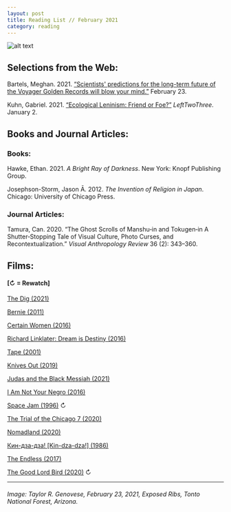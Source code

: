 ```yaml
---
layout: post
title: Reading List // February 2021
category: reading
---
```


![alt text](https://trgenovese.github.io/blog/images/feb21reading.jpg)

## Selections from the Web:
Bartels, Meghan. 2021. [“Scientists' predictions for the long-term future of the Voyager Golden Records will blow your mind.”](https://www.space.com/predicting-voyager-golden-records-distant-future) February 23.

Kuhn, Gabriel. 2021. [“Ecological Leninism: Friend or Foe?”](https://lefttwothree.org/ecological_leninism/?fbclid=IwAR3-gnuei8DBDuCn08Qs3MYf-JKyoF3V6_TlOOxFhZ3Vv6K0OGgY8thjt3Q) *LeftTwoThree*. January 2.

## Books and Journal Articles:

### Books:
Hawke, Ethan. 2021. *A Bright Ray of Darkness*. New York: Knopf Publishing Group.

Josephson-Storm, Jason Ā. 2012. *The Invention of Religion in Japan*. Chicago: University of Chicago Press.

### Journal Articles:
Tamura, Can. 2020. “The Ghost Scrolls of Manshu‐in and Tokugen‐in A Shutter‐Stopping Tale of Visual Culture, Photo Curses, and Recontextualization.” *Visual Anthropology Review* 36 (2): 343–360.

## Films:
#### [↻ = Rewatch]
[The Dig (2021)](https://letterboxd.com/trgenovese/film/the-dig-2021/)

[Bernie (2011)](https://letterboxd.com/trgenovese/film/bernie-2011/)

[Certain Women (2016)](https://letterboxd.com/trgenovese/film/certain-women/)

[Richard Linklater: Dream is Destiny (2016)](https://letterboxd.com/trgenovese/film/richard-linklater-dream-is-destiny/)

[Tape (2001)](https://letterboxd.com/trgenovese/film/tape/)

[Knives Out (2019)](https://letterboxd.com/trgenovese/film/knives-out-2019/)

[Judas and the Black Messiah (2021)](https://letterboxd.com/trgenovese/film/judas-and-the-black-messiah/)

[I Am Not Your Negro (2016)](https://letterboxd.com/trgenovese/film/i-am-not-your-negro/)

[Space Jam (1996)](https://letterboxd.com/trgenovese/film/space-jam/) ↻

[The Trial of the Chicago 7 (2020)](https://letterboxd.com/trgenovese/film/the-trial-of-the-chicago-7/)

[Nomadland (2020)](https://letterboxd.com/trgenovese/film/nomadland/)

[Кин-дза-дза! [Kin-dza-dza!] (1986)](https://letterboxd.com/trgenovese/film/kin-dza-dza/)

[The Endless (2017)](https://letterboxd.com/trgenovese/film/the-endless/)

[The Good Lord Bird (2020)](https://letterboxd.com/trgenovese/film/the-good-lord-bird/1/) ↻ 

___
###### Image: Taylor R. Genovese, February 23, 2021, Exposed Ribs, Tonto National Forest, Arizona.
